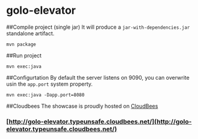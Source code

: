 golo-elevator
=====================


##Compile project (single jar)
It will produce a ```jar-with-dependencies.jar``` standalone artifact.

    mvn package

##Run project

    mvn exec:java

##Configurtation
By default the server listens on 9090, you can overwrite usin the ```app.port``` system property.

    mvn exec:java -Dapp.port=8080

##Cloudbees
The showcase is proudly hosted on [CloudBees](http://www.cloudbees.com/)
### [http://golo-elevator.typeunsafe.cloudbees.net/](http://golo-elevator.typeunsafe.cloudbees.net/)
